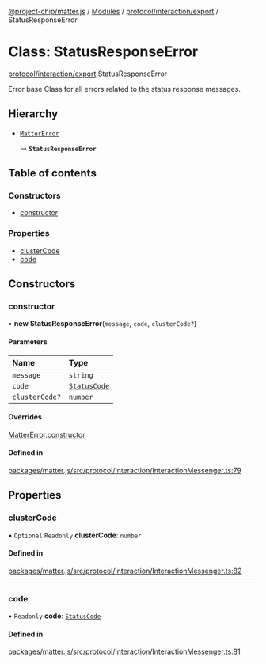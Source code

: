 [@project-chip/matter.js](../README.md) / [Modules](../modules.md) / [protocol/interaction/export](../modules/protocol_interaction_export.md) / StatusResponseError

# Class: StatusResponseError

[protocol/interaction/export](../modules/protocol_interaction_export.md).StatusResponseError

Error base Class for all errors related to the status response messages.

## Hierarchy

- [`MatterError`](common_export.MatterError.md)

  ↳ **`StatusResponseError`**

## Table of contents

### Constructors

- [constructor](protocol_interaction_export.StatusResponseError.md#constructor)

### Properties

- [clusterCode](protocol_interaction_export.StatusResponseError.md#clustercode)
- [code](protocol_interaction_export.StatusResponseError.md#code)

## Constructors

### constructor

• **new StatusResponseError**(`message`, `code`, `clusterCode?`)

#### Parameters

| Name | Type |
| :------ | :------ |
| `message` | `string` |
| `code` | [`StatusCode`](../enums/protocol_interaction_export.StatusCode.md) |
| `clusterCode?` | `number` |

#### Overrides

[MatterError](common_export.MatterError.md).[constructor](common_export.MatterError.md#constructor)

#### Defined in

[packages/matter.js/src/protocol/interaction/InteractionMessenger.ts:79](https://github.com/project-chip/matter.js/blob/be83914/packages/matter.js/src/protocol/interaction/InteractionMessenger.ts#L79)

## Properties

### clusterCode

• `Optional` `Readonly` **clusterCode**: `number`

#### Defined in

[packages/matter.js/src/protocol/interaction/InteractionMessenger.ts:82](https://github.com/project-chip/matter.js/blob/be83914/packages/matter.js/src/protocol/interaction/InteractionMessenger.ts#L82)

___

### code

• `Readonly` **code**: [`StatusCode`](../enums/protocol_interaction_export.StatusCode.md)

#### Defined in

[packages/matter.js/src/protocol/interaction/InteractionMessenger.ts:81](https://github.com/project-chip/matter.js/blob/be83914/packages/matter.js/src/protocol/interaction/InteractionMessenger.ts#L81)
